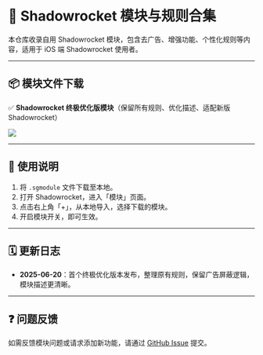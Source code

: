 # 🌟 Shadowrocket 模块与规则合集

本仓库收录自用 Shadowrocket 模块，包含去广告、增强功能、个性化规则等内容，适用于 iOS 端 Shadowrocket 使用者。

---

## 📦 模块文件下载

✅ **Shadowrocket 终极优化版模块**（保留所有规则、优化描述、适配新版 Shadowrocket）

[![](https://img.shields.io/badge/一键安装-Shadowrocket终极优化版-brightgreen)](https://raw.githubusercontent.com/xchun5678/shadowrocket/main/Shadowrocket终极优化版.sgmodule)

---

## 📖 使用说明

1. 将 `.sgmodule` 文件下载至本地。
2. 打开 Shadowrocket，进入「模块」页面。
3. 点击右上角「+」，从本地导入，选择下载的模块。
4. 开启模块开关，即可生效。

---

## 🗓️ 更新日志

- **2025-06-20**：首个终极优化版本发布，整理原有规则，保留广告屏蔽逻辑，模块描述更清晰。

---

## ❓ 问题反馈

如需反馈模块问题或请求添加新功能，请通过 [GitHub Issue](https://github.com/xchun5678/shadowrocket/issues) 提交。
